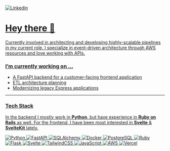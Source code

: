 <a href='https://www.linkedin.com/in/mattdlarsen/'> ![Linkedin](https://img.shields.io/badge/LinkedIn-0077B5?style=for-the-badge&logo=linkedin&logoColor=white)

# Hey there 👋

Currently involved in architecting and developing highly-scalable pipelines in my current role. I specialize in event-driven architecture through AWS resources and love working with APIs.

### **I’m currently working on ...**
- A FastAPI backend for a customer-facing frontend application
- ETL architecture planning
- Modernizing legacy Express applications

<hr />

### **Tech Stack**
In the backend I mostly work in **Python**, but have experience in **Ruby on Rails** as well. For the frontend, I have been most interested in **Svelte** & **SvelteKit** lately.

![Python](https://img.shields.io/badge/python-3670A0?logo=python&logoColor=ffdd54)
![FastAPI](https://img.shields.io/badge/FastAPI-005571?logo=fastapi)
![SQLAlchemy](https://img.shields.io/badge/-SqlAlchemy-FCA121?style=flat-square&logo=SqlAlchemy)
![Docker](https://img.shields.io/badge/-Docker-2496ED?logo=docker&logoColor=white)
![PostgreSQL](https://img.shields.io/badge/PostgreSQL-316192?logo=postgresql&logoColor=white)
![Ruby](https://img.shields.io/badge/ruby-%23CC342D.svg?logo=ruby&logoColor=white)
![Flask](https://img.shields.io/badge/Flask-000000?logo=flask&logoColor=white)
![Svelte](https://img.shields.io/badge/svelte-%23f1413d.svg?logo=svelte&logoColor=white)
![TailwindCSS](https://img.shields.io/badge/tailwindcss-%2338B2AC.svg?logo=tailwind-css&logoColor=white)
![JavaScript](https://img.shields.io/badge/JavaScript-F7DF1E?logo=javascript&logoColor=black)
![AWS](https://img.shields.io/badge/AWS-%23FF9900.svg?logo=amazon-aws&logoColor=white)
![Vercel](https://img.shields.io/badge/vercel-%23000000.svg?logo=vercel&logoColor=white)
